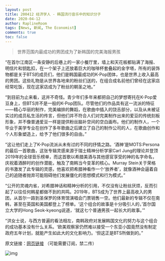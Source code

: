 ```yaml
---
layout: post
title: 200412 经济学人 - 韩国流行音乐中的知识分子
date: 2020-04-12
author: RaplineRoom
tags: [News, 新闻, The Economist]
comments: true
toc: false
---
```


> 世界范围内最成功的男团成为了新韩国的完美海报男孩

“在首尔江南区一条安静的后巷上的一家小餐厅里，墙上和天花板都贴满了海报、明信片和钥匙扣，在一个架子上还放着巨大的咖啡杯套叠起的金字塔，所有的装饰物都是关于BTS的成员们，他们是韩国最成功的K-Pop团体，也是世界上收入最高的男团。这些礼物是从世界各地来的粉丝们送的，在组合成名前他们曾经在这家店经常吃饭，现在这家店成为了粉丝的朝圣之地。”

“到目前为止来看，这并不奇怪。青少年们多年来都把自己的梦想寄托在K-Pop爱豆身上，但BTS并不是一般的K-Pop团队。尽管他们的作品具有这一流派的特征——精心华丽的制作，完美编排的舞蹈，在歌曲中插入的饶舌部分，以及从未被证实过的成员私生活的传言，但他们并不符合人们对完美制作出来的爱豆的传统刻板形象，并不像普通爱豆一样是提供粉丝脑补空间的空白画布。他们的制作人，一个毕业于美学专业在创作了多年歌曲之后建立了自己的制作公司的人，在歌曲创作和个人形象塑造上，给予了他们很多的自由。”

“这让他们走上了K-Pop流派从未有过的不同的抒情之路。‘酒神’是MOTS:Persona的最后一首歌曲，这张专辑灵感来源于瑞士精神分析学家Carl Jung的理论并登顶2019年的全球音乐榜单，而这首歌以希腊美酒与其他感官享受的神的名字命名，庆祝着酒醉时的创作潜能，触及了南韩当今变革的核心。Murray Stein关于荣格的书激发了此专辑的灵感，他喜欢把希腊神看作一个‘放养者’，就像酒神会逼着自己的追随者抛弃可能阻碍他们发展僵化的思想模式和行为模式。”

“公开的灵魂内省，对希腊神话和精神分析的引用，不仅没有让粉丝厌烦，反而引起了以往任何韩星都做不到的共鸣。2019年，BTS成为了世界上最高收入的男团，从首尔一路到圣保罗的体育馆演唱会门票销售一空。他们最新的专辑不仅在南韩，甚至在英国和美国都登上了榜单。‘这个组合的故事是十分吸引人的，’首尔国立大学的Hong Seok-kyeong说道，‘就这七个普通男孩一起长大的故事。’”

“洪女士说，与西方普遍的看法相左，南韩政府对发展韩国文化的努力与这个组合的成功基本没有什么关系。‘欧美观察家仍然难以接受一个东亚小国竟然没有制定政府五年计划，就能产生如此大的文化影响力。‘但这正是BTS所做到的。”

原文链接：[网页链接](http://t.cn/A6w2WX1J) （可能需要订阅，禁二传）

![img](https://tva1.sinaimg.cn/large/007S8ZIlgy1gdrlmgu5dsj30j60asaak.jpg)


